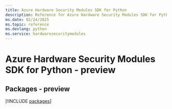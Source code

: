 ```yaml
---
title: Azure Hardware Security Modules SDK for Python
description: Reference for Azure Hardware Security Modules SDK for Python
ms.date: 02/24/2025
ms.topic: reference
ms.devlang: python
ms.service: hardwaresecuritymodules
---
```

# Azure Hardware Security Modules SDK for Python - preview
## Packages - preview
[!INCLUDE [packages](hardware-security-modules-index.md)]